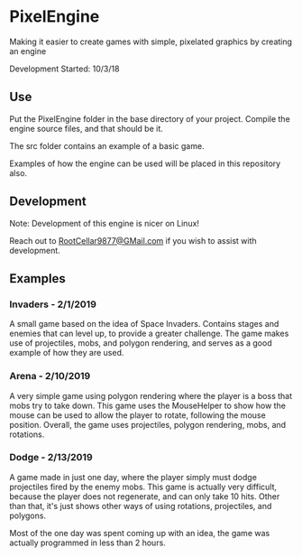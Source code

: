 # PixelEngine

Making it easier to create games with simple, pixelated graphics by creating an engine

Development Started: 10/3/18

## Use

Put the PixelEngine folder in the base directory of your project.
Compile the engine source files, and that should be it.

The src folder contains an example of a basic game.

Examples of how the engine can be used will be placed in this repository also.

## Development

Note: Development of this engine is nicer on Linux!

Reach out to RootCellar9877@GMail.com if you wish to assist with development.

## Examples

### Invaders - 2/1/2019

A small game based on the idea of Space Invaders. Contains stages and enemies that can level up,
to provide a greater challenge. The game makes use of projectiles, mobs, and polygon rendering,
and serves as a good example of how they are used.


### Arena - 2/10/2019

A very simple game using polygon rendering where the player is a boss that mobs try to take down.
This game uses the MouseHelper to show how the mouse can be used to allow the player to rotate, following
the mouse position.
Overall, the game uses projectiles, polygon rendering, mobs, and rotations.


### Dodge - 2/13/2019

A game made in just one day, where the player simply must dodge projectiles fired by the enemy mobs.
This game is actually very difficult, because the player does not regenerate, and can only take 10 hits.
Other than that, it's just shows other ways of using rotations, projectiles, and polygons.

Most of the one day was spent coming up with an idea, the game was actually programmed in less than 2 hours.
